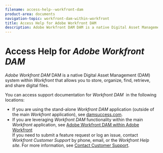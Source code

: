 ```yaml
---
filename: access-help--workfront-dam
product-area: documents
navigation-topic: workfront-dam-within-workfront
title: Access Help for Adobe Workfront DAM
description: Adobe Workfront DAM DAM is a native Digital Asset Management (DAM) system within Workfront that allows you to store, organize, find, retrieve, and share digital files.
---
```


# Access Help for *Adobe Workfront DAM*

*Adobe Workfront DAM*&nbsp;DAM is a native Digital Asset Management (DAM) system within *Workfront* that allows you&nbsp;to store, organize, find, retrieve, and share digital files.

You can access support documentation for *Workfront DAM*&nbsp; in the following locations:

<ul> 
 <li>If you are using the stand-alone <em>Workfront DAM</em> application (outside of the main <em>Workfront</em> application),&nbsp;see&nbsp;<a href="https://www.damsuccess.com">damsuccess.com</a>.</li> 
 <li>If you are leveraging <em>Workfront DAM</em> functionality within the main <em>Workfront</em> application,&nbsp;see <a href="../../documents/workfront-dam-within-workfront/workfront-dam-in-workfrontt.md" class="MCXref xref" xrefformat="{para}">Adobe Workfront DAM within Adobe Workfront</a><br><note type="note">
    If you need to submit a feature request or log an issue, contact 
   <em>Workfront Customer Support</em> by phone, email, or the 
   <em>Workfront Help site</em>. For more information, see 
   <a href="../../workfront-basics/tips-tricks-and-troubleshooting/contact-customer-support.md" class="MCXref xref" xrefformat="{para}">Contact Customer Support</a>.
  </note></li> 
</ul>

